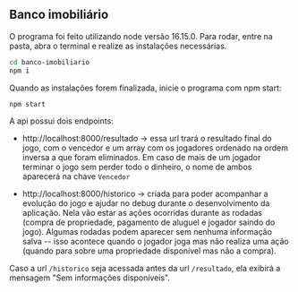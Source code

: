 ## Banco imobiliário

O programa foi feito utilizando node versão 16.15.0.
Para rodar, entre na pasta, abra o terminal e realize as instalações necessárias.
```sh
cd banco-imobiliario
npm i
```
Quando as instalações forem finalizada, inicie o programa com npm start:
```
npm start
```

A api possui dois endpoints:
- http://localhost:8000/resultado -> essa url trará o resultado final do jogo, com o vencedor e um array com os jogadores ordenado na ordem inversa a que foram eliminados.
Em caso de mais de um jogador terminar o jogo sem perder todo o dinheiro, o nome de ambos aparecerá na chave `Vencedor`

- http://localhost:8000/historico -> criada para poder acompanhar a evolução do jogo e ajudar no debug durante o desenvolvimento da aplicação. Nela vão estar as ações ocorridas durante as rodadas (compra de propriedade, pagamento de aluguel e jogador saindo do jogo). Algumas rodadas podem aparecer sem nenhuma informação salva -- isso acontece quando o jogador joga mas não realiza uma ação (quando para sobre uma propriedade disponível mas não a compra).

Caso a url `/historico` seja acessada antes da url `/resultado`, ela exibirá a mensagem "Sem informações disponíveis".